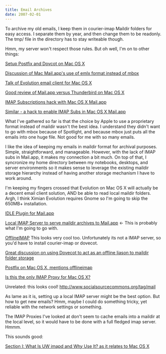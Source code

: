 ```yaml
---
title: Email Archives
date: 2007-02-01
---
```

To archive my old emails, I keep them in courier-imap Maildir folders for easy access. I separate them by year, and then change them to be readonly. The tmp/ file in the directory has to stay writeable though.

Hmm, my server won't respect those rules. But oh well, I'm on to other things:

<a href="http://blogs.maven.org/brett/2006/08/22/1156211940000.html">Setup Postfix and Dovcot on Mac OS X</a>

<a href="http://www.hawkwings.net/2006/06/19/john-gruber-mark-pilgrim-mailapp-and-openness/">Discussion of Mac Mail.app's use of emlx format instead of mbox</a>

<a href="http://mailman.mit.edu/pipermail/macpartners/2005-June/000932.html">Talk of Evolution email client for Mac OS X</a>

<a href="http://randomfoo.net/blog/id/4099">Good review of Mail.app versus Thunderbird on Mac OS X</a>

<a href="http://www.macosxhints.com/article.php?story=20040407062603804">IMAP Subscriptions hack with Mac OS X Mail.app</a>

<a href="http://forums.macosxhints.com/showthread.php?p=350081">Similar - a hack to enable IMAP Subs in Mac OS X Mail.app</a>

What I've gathered so far is that the choice by Apple to use a proprietary format instead of maildir wasn't the best idea. I understand they didn't want to go with mbox because of Spotlight, and because mbox just puts all the emails into one huge file. Not good for me with so many emails.

I like the idea of keeping my emails in maildir format for archival purposes. Simple, straightforward, and manageable. However, with the lack of IMAP subs in Mail.app, it makes my connection a bit much. On top of that, I syncronize my home directory between my notebooks, desktops, and server environments so it makes sense to leverage the existing maildir storage hierarchy instead of having another storage mechanism I have to work around.

I'm keeping my fingers crossed that Evolution on Mac OS X will actually be a decent email client solution, AND be able to read local maildir folders. Argh, I think Ximian Evolution requires Gnome so I'm going to skip the 650MB+ installation.

<a href="http://fivepoundsflax.blogspot.com/2006/09/imap-idle-103-for-apples-mailapp.html">IDLE Plugin for Mail.app</a>

<a href="http://www.npcole.com/usingimaptiger.html">Local IMAP Server to serve maildir archives to Mail.app</a> <- This is probably what I'm going to go with.

<a href="http://software.complete.org/offlineimap/wiki/FrequentlyAskedQuestions">OfflineIMAP</a> This looks very cool too. Unfortunately its not a IMAP server, so you'd have to install courier-imap or dovecot.

<a href="http://www.dovecot.org/list/dovecot/2004-November/005286.html">Great discussion on using Dovecot to act as an offline liason to maildir folder storage</a>

<a href="http://use.perl.org/~rjbs/journal/29776">Postfix on Mac OS X, mentions offlineimap</a>

<a href="http://the.taoofmac.com/space/Perl/Snippets/IMAP%20Proxy">Is this the only IMAP Proxy for Mac OS X?</a>

Unrelated: this looks cool! http://www.socialsourcecommons.org/tag/mail

As lame as it is, setting up a local IMAP server might be the best option. But how to get new emails? Hmm, maybe I could do something tricky, yet reliable with the network settings or something.

The IMAP Proxies I've looked at don't seem to cache emails into a maildir at the local level, so it would have to be done with a full fledged imap server. Hmmm.

This sounds good:

<a href="http://www.stepwise.com/Articles/Workbench/eart.2.1.html">Section I: What Is UW imapd and Why Use It? as it relates to Mac OS X</a>

